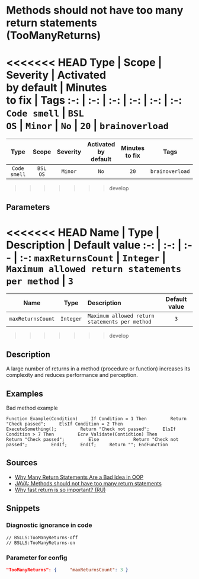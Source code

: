 # Methods should not have too many return statements (TooManyReturns)

<<<<<<< HEAD
Type | Scope | Severity | Activated<br>by default | Minutes<br>to fix | Tags
:-: | :-: | :-: | :-: | :-: | :-:
`Code smell` | `BSL`<br>`OS` | `Minor` | `No` | `20` | `brainoverload`
=======
 Type | Scope | Severity | Activated<br>by default | Minutes<br>to fix | Tags 
 :-: | :-: | :-: | :-: | :-: | :-: 
 `Code smell` | `BSL`<br>`OS` | `Minor` | `No` | `20` | `brainoverload` 
>>>>>>> develop

## Parameters

<<<<<<< HEAD
Name | Type | Description | Default value
:-: | :-: | :-- | :-:
`maxReturnsCount` | `Integer` | `Maximum allowed return statements per method` | `3`
=======
 Name | Type | Description | Default value 
 :-: | :-: | :-- | :-: 
 `maxReturnsCount` | `Integer` | ```Maximum allowed return statements per method``` | ```3``` 
>>>>>>> develop

<!-- Блоки выше заполняются автоматически, не трогать -->

## Description

<!-- Описание диагностики заполняется вручную. Необходимо понятным языком описать смысл и схему работу -->

A large number of returns in a method (procedure or function) increases its complexity and reduces performance and perception.

## Examples

<!-- В данном разделе приводятся примеры, на которые диагностика срабатывает, а также можно привести пример, как можно исправить ситуацию -->

Bad method example

```bsl
Function Example(Condition)     If Condition = 1 Then         Return "Check passed";     ElsIf Condition = 2 Then         ExecuteSomething();         Return "Check not passed";     ElsIf Condition > 7 Then         Если Validate(Contidtion) Then             Return "Check passed";         Else             Return "Check not passed";         EndIf;     EndIf;     Return ""; EndFunction
```

## Sources

- [Why Many Return Statements Are a Bad Idea in OOP](https://www.yegor256.com/2015/08/18/multiple-return-statements-in-oop.html)
- [JAVA: Methods should not have too many return statements](https://rules.sonarsource.com/java/RSPEC-1142)
- [Why fast return is so important? (RU)](https://habr.com/ru/post/348074/)

## Snippets

<!-- Блоки ниже заполняются автоматически, не трогать -->

### Diagnostic ignorance in code

```bsl
// BSLLS:TooManyReturns-off
// BSLLS:TooManyReturns-on
```

### Parameter for config

```json
"TooManyReturns": {     "maxReturnsCount": 3 }
```
